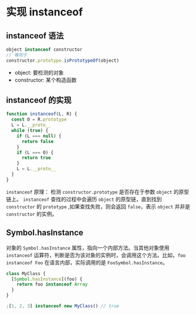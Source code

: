 # 实现 instanceof

## instanceof 语法

```js
object instanceof constructor
// 等同于
constructor.prototype.isPrototypeOf(object)
```

- object: 要检测的对象
- constructor: 某个构造函数

## instanceof 的实现

```js
function instanceof(L, R) {
  const O = R.prototype
  L = L.__proto__
  while (true) {
    if (L === null) {
      return false
    }
    if (L === O) {
      return true
    }
    L = L.__proto__
  }
}
```

`instanceof` 原理： 检测 `constructor.prototype` 是否存在于参数 `object` 的原型链上。 `instanceof` 查找的过程中会遍历 `object` 的原型链，直到找到 `constructor` 的 `prototype` ,如果查找失败，则会返回 `false`，表示 `object` 并非是 `constructor` 的实例。

## Symbol.hasInstance

对象的 `Symbol.hasInstance` 属性，指向一个内部方法。当其他对象使用 `instanceof` 运算符，判断是否为该对象的实例时，会调用这个方法。比如，`foo instanceof Foo` 在语言内部，实际调用的是 `FooSymbol.hasInstance`。

```js
class MyClass {
  [Symbol.hasInstance](foo) {
    return foo instanceof Array
  }
}

;[1, 2, 3] instanceof new MyClass() // true
```
